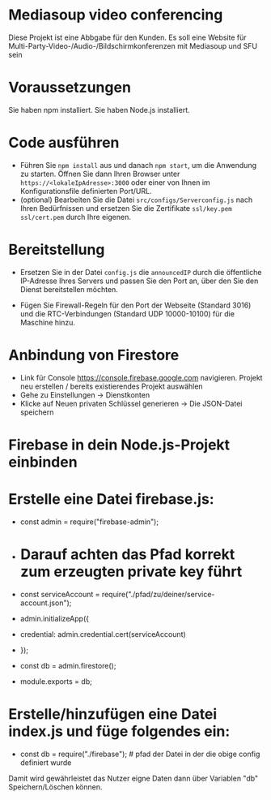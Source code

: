 # Mediasoup video conferencing

Diese Projekt ist eine Abbgabe für den Kunden. Es soll eine Website für Multi-Party-Video-/Audio-/Bildschirmkonferenzen mit Mediasoup und SFU sein



# Voraussetzungen
Sie haben npm installiert.
Sie haben Node.js installiert.

# Code ausführen
-   Führen Sie `npm install` aus und danach `npm start`, um die Anwendung zu starten. Öffnen Sie dann Ihren Browser unter `https://<lokaleIpAdresse>:3000` oder einer von Ihnen im Konfigurationsfile definierten Port/URL.
-   (optional) Bearbeiten Sie die Datei `src/configs/Serverconfig.js` nach Ihren Bedürfnissen und ersetzen Sie die Zertifikate `ssl/key.pem ssl/cert.pem` durch Ihre eigenen.

# Bereitstellung

-   Ersetzen Sie in der Datei `config.js` die `announcedIP` durch die öffentliche IP-Adresse Ihres Servers und passen Sie den Port an, über den Sie den Dienst bereitstellen möchten.


-  Fügen Sie Firewall-Regeln für den Port der Webseite (Standard 3016) und die RTC-Verbindungen (Standard UDP 10000-10100) für die Maschine hinzu.

# Anbindung von Firestore 

-  Link für Console https://console.firebase.google.com navigieren.  Projekt neu erstellen / bereits existierendes Projekt auswählen
-  Gehe zu Einstellungen → Dienstkonten
-  Klicke auf Neuen privaten Schlüssel generieren → Die JSON-Datei speichern

# Firebase in dein Node.js-Projekt einbinden
# Erstelle eine Datei firebase.js:
-  const admin = require("firebase-admin");
-  # Darauf achten das Pfad korrekt zum erzeugten private key führt
-  const serviceAccount = require("./pfad/zu/deiner/service-account.json");

- admin.initializeApp({
 - credential: admin.credential.cert(serviceAccount)
- });

- const db = admin.firestore();

- module.exports = db;

# Erstelle/hinzufügen eine Datei index.js und füge folgendes ein:

- const db = require("./firebase"); # pfad der Datei in der die obige config definiert wurde

Damit wird gewährleistet das Nutzer eigne Daten dann über Variablen "db" Speichern/Löschen können.



